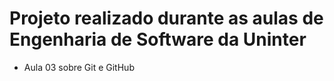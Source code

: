 # Projeto realizado durante as aulas de Engenharia de Software da Uninter
- Aula 03 sobre Git e GitHub
